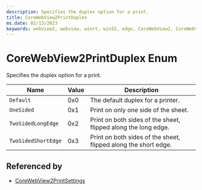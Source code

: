 ```yaml
---
description: Specifies the duplex option for a print.
title: CoreWebView2PrintDuplex
ms.date: 02/13/2023
keywords: webview2, webview, winrt, win32, edge, CoreWebView2, CoreWebView2Controller, browser control, edge html, CoreWebView2PrintDuplex
---
```


# CoreWebView2PrintDuplex Enum

Specifies the duplex option for a print.

| Name |  Value | Description |
|--|--|--|
|`Default` | 0x0  |  The default duplex for a printer.|
|`OneSided` | 0x1  |  Print on only one side of the sheet.|
|`TwoSidedLongEdge` | 0x2  |  Print on both sides of the sheet, flipped along the long edge.|
|`TwoSidedShortEdge` | 0x3  |  Print on both sides of the sheet, flipped along the short edge.|


## Referenced by

- [CoreWebView2PrintSettings](corewebview2printsettings.md)
